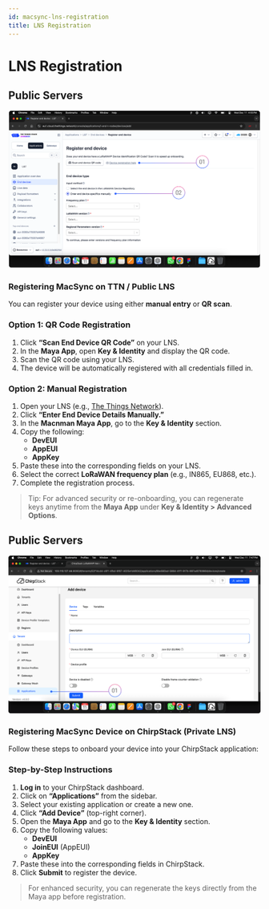 ```yaml
---
id: macsync-lns-registration
title: LNS Registration
---
```


# LNS Registration 

## Public Servers

![title image](./assets/ttn_registration.webp)



### Registering MacSync on TTN / Public LNS

You can register your device using either **manual entry** or **QR scan**.

### Option 1: QR Code Registration

1. Click **“Scan End Device QR Code”** on your LNS.
2. In the **Maya App**, open **Key & Identity** and display the QR code.
3. Scan the QR code using your LNS.
4. The device will be automatically registered with all credentials filled in.  

### Option 2: Manual Registration

1. Open your LNS (e.g., [The Things Network](https://www.thethingsnetwork.org/)).
2. Click **“Enter End Device Details Manually.”**
3. In the **Macnman Maya App**, go to the **Key & Identity** section.
4. Copy the following:
   - **DevEUI**
   - **AppEUI**
   - **AppKey**
5. Paste these into the corresponding fields on your LNS.
6. Select the correct **LoRaWAN frequency plan** (e.g., IN865, EU868, etc.).
7. Complete the registration process.

> Tip: For advanced security or re-onboarding, you can regenerate keys anytime from the **Maya App** under **Key & Identity > Advanced Options**.


## Public Servers

![title image](./assets/private_chirpstack_one.webp)

### Registering MacSync Device on ChirpStack (Private LNS)

Follow these steps to onboard your device into your ChirpStack application:

### Step-by-Step Instructions

1. **Log in** to your ChirpStack dashboard.
2. Click on **“Applications”** from the sidebar.
3. Select your existing application or create a new one.
4. Click **“Add Device”** (top-right corner).
5. Open the **Maya App** and go to the **Key & Identity** section.
6. Copy the following values:
   - **DevEUI**
   - **JoinEUI** (AppEUI)
   - **AppKey**
7. Paste these into the corresponding fields in ChirpStack.
8. Click **Submit** to register the device.

> For enhanced security, you can regenerate the keys directly from the Maya app before registration.